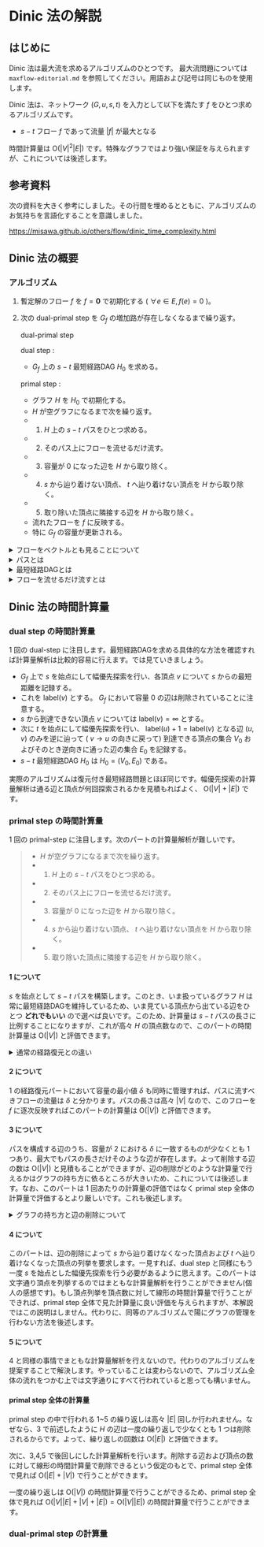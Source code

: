 # Dinic 法の解説

## はじめに

Dinic 法は最大流を求めるアルゴリズムのひとつです。
最大流問題については `maxflow-editorial.md` を参照してください。用語および記号は同じものを使用します。

Dinic 法は、ネットワーク $(G,u,s,t)$ を入力として以下を満たす $f$ をひとつ求めるアルゴリズムです。
- $s-t$ フロー $f$ であって流量 $|f|$ が最大となる

時間計算量は $\mathrm{O}(|V|^2|E|)$ です。特殊なグラフではより強い保証を与えられますが、これについては後述します。

## 参考資料

次の資料を大きく参考にしました。その行間を埋めるとともに、アルゴリズムのお気持ちを言語化することを意識しました。

https://misawa.github.io/others/flow/dinic_time_complexity.html

## Dinic 法の概要

### アルゴリズム

1. 暫定解のフロー $f$ を $f=\boldsymbol{0}$ で初期化する ( $\forall e\in E, f(e)=0$ )。
2. 次の dual-primal step を $G_f$ の増加路が存在しなくなるまで繰り返す。
   
   dual-primal step

   dual step :
   - $G_f$ 上の $s-t$ 最短経路DAG $H_0$ を求める。
  
   primal step :
   - グラフ $H$ を $H_0$ で初期化する。
   - $H$ が空グラフになるまで次を繰り返す。
   - 1. $H$ 上の $s-t$ パスをひとつ求める。
   - 2. そのパス上にフローを流せるだけ流す。
   - 3. 容量が $0$ になった辺を $H$ から取り除く。
   - 4. $s$ から辿り着けない頂点、 $t$ へ辿り着けない頂点を $H$ から取り除く。
   - 5. 取り除いた頂点に隣接する辺を $H$ から取り除く。
   - 流れたフローを $f$ に反映する。
   - 特に $G_f$ の容量が更新される。
       
<details><summary>フローをベクトルとも見ることについて</summary>

フロー $f:E\to \mathbb{R}$ は写像ですが、扱うグラフは有限グラフなので $E$ の要素を適当に順序づけることができ、 $e_1,e_2,\dots ,e_{|E|}$ とすれば $\boldsymbol{f}=(f_1,f_2,\dots ,f_{|E|})$ であって $f_i=f(e_i)$ です。本文ではボールド表記をせず、 $f_i$ または $f(e)$ とかいたときに辺番号または辺を引数にとってその辺の流量を返すものします。

</details>

<details><summary>パスとは</summary>

パスは頂点列です。

$L$ を非負整数とします。長さ $L+1$ の列 $(v_0,v_1,\dots ,v_L)$ が
$G=(V,E)$ 上の $s-t$ パスであるとは、以下を満たすとき、またそのときに限ります。
- $v_0=s,\ v_{L+1}=t$
- $\forall i\in \lbrace 0,1,\dots, L-1 \rbrace , (v_i,v_{i+1})\in E$

特にそのパスの長さ (経路長) は $L$ です。

</details>

<details><summary>最短経路DAGとは</summary>

$s-t$ 最短経路DAG $H_0$ は $s-t$ 最短距離を $L$ として、 $s-t$ パスであって経路長が $L$ であるものを全て集めてできるグラフです。

</details>

<details><summary>フローを流せるだけ流すとは</summary>

$s-t$ パスを構成する辺の容量の最小値を $\delta$ として、 $s$ から $t$ へ流量 $\delta$ のフローを流します。つまり、暫定解のフロー $f$ に対して次を行います。
- $s-t$ パスを $(s=v_0,v_1,\dots ,v_L=t)$ とする。
- $\displaystyle\delta = \min_{i=0,1,\dots, L} u_f(v_i,v_{i+1})$ とする。
- $i= 0,1,\dots, L-1$ に対して $f(v_i,v_{i+1})\gets f(v_i,v_{i+1})+\delta$ という更新を行う。

</details>

## Dinic 法の時間計算量

### dual step の時間計算量

$1$ 回の dual-step に注目します。最短経路DAGを求める具体的な方法を確認すれば計算量解析は比較的容易に行えます。では見ていきましょう。 

- $G_f$ 上で $s$ を始点にして幅優先探索を行い、各頂点 $v$ について $s$ からの最短距離を記録する。
- これを $\mathrm{label}(v)$ とする。 $G_f$ において容量 $0$ の辺は削除されていることに注意する。
- $s$ から到達できない頂点 $v$ については $\mathrm{label}(v)=\infty$ とする。
- 次に $t$ を始点にして幅優先探索を行い、 $\mathrm{label}(u)+1=\mathrm{label}(v)$ となる辺 $(u,v)$ のみを逆に辿って ( $v\to u$ の向きに戻って) 到達できる頂点の集合 $V_0$ およびそのとき逆向きに通った辺の集合 $E_0$ を記録する。 
- $s-t$ 最短経路DAG $H_0$ は $H_0=(V_0,E_0)$ である。

実際のアルゴリズムは復元付き最短経路問題とほぼ同じです。幅優先探索の計算量解析は通る辺と頂点が何回探索されるかを見積もればよく、 $\mathrm{O}(|V|+|E|)$ です。

### primal step の時間計算量

$1$ 回の primal-step に注目します。次のパートの計算量解析が難しいです。

> - $H$ が空グラフになるまで次を繰り返す。
> - 1. $H$ 上の $s-t$ パスをひとつ求める。
> - 2. そのパス上にフローを流せるだけ流す。
> - 3. 容量が $0$ になった辺を $H$ から取り除く。
> - 4. $s$ から辿り着けない頂点、 $t$ へ辿り着けない頂点を $H$ から取り除く。
> - 5. 取り除いた頂点に隣接する辺を $H$ から取り除く。

#### 1 について

$s$ を始点として $s-t$ パスを構築します。このとき、いま扱っているグラフ $H$ は常に最短経路DAGを維持しているため、いま見ている頂点から出ている辺をひとつ **どれでもいい** ので選べば良いです。このため、計算量は $s-t$ パスの長さに比例することになりますが、これが高々 $H$ の頂点数なので、このパートの時間計算量は $\mathrm{O}(|V|)$ と評価できます。

<details><summary>通常の経路復元との違い</summary>

通常の経路復元は辺の数を $m$ として $\mathrm{O}(m)$ の時間計算量で行います。というのも、通常の経路復元では終点 $t$ からはじめ、今見ている頂点に向かっている辺を全て調べて適切な辺を選び、次の頂点に移動するということをします。すべての辺は高々 $1$ 度調べられ、最悪ケースではすべての辺が $1$ 度調べられることになります。従って、上述した計算量になります。

</details>

#### 2 について

1 の経路復元パートにおいて容量の最小値 $\delta$ も同時に管理すれば、パスに流すべきフローの流量は $\delta$ と分かります。パスの長さは高々 $|V|$ なので、このフローを $f$ に逐次反映すればこのパートの計算量は $\mathrm{O}(|V|)$ と評価できます。

#### 3 について

パスを構成する辺のうち、容量が 2 における $\delta$ に一致するものが少なくとも $1$ つあり、最大でもパスの長さだけそのような辺が存在します。よって削除する辺の数は $\mathrm{O}(|V|)$ と見積もることができますが、辺の削除がどのような計算量で行えるかはグラフの持ち方に依るところが大きいため、これについては後述します。なお、このパートは $1$ 回あたりの計算量の評価ではなく primal step 全体の計算量で評価するとより厳しいです。これも後述します。

<details><summary>グラフの持ち方と辺の削除について</summary>

グラフを多重辺のないグラフだとすれば、隣接行列で管理することで $\mathrm{O}(1)$ での辺の削除が可能です。しかしこの方法は通常用いられる隣接リストに比べて空間計算量を悪化させるため、本解説では扱いません。

さて、隣接リストで管理する場合は単純でないグラフにも対応可能ですが、辺の削除を $\mathrm{O}(1)$ で行うのは大変です。そこで、後述する改善されたアルゴリズムでは、この問題を間接的に解決します。

</details>

#### 4 について

このパートは、辺の削除によって $s$ から辿り着けなくなった頂点および $t$ へ辿り着けなくなった頂点の列挙を要求します。一見すれば、dual step と同様にもう一度 $s$ を始点とした幅優先探索を行う必要があるように思えます。このパートは文字通り頂点を列挙するのではまともな計算量解析を行うことができません(個人の感想です)。もし頂点列挙を頂点数に対して線形の時間計算量で行うことができれば、primal step 全体で見た計算量に良い評価を与えられますが、本解説ではこの説明はしません。代わりに、同等のアルゴリズムで陽にグラフの管理を行わない方法を後述します。

#### 5 について

4 と同様の事情でまともな計算量解析を行えないので。代わりのアルゴリズムを提案することで解決します。やっていることは変わらないので、アルゴリズム全体の流れをつかむ上では文字通りにすべて行われていると思っても構いません。

#### primal step 全体の計算量

primal step の中で行われる 1~5 の繰り返しは高々 $|E|$ 回しか行われません。なぜなら、3 で前述したように $H$ の辺は一度の繰り返しで少なくとも $1$ つは削除されるからです。よって、繰り返しの回数は $\mathrm{O}(|E|)$ と評価できます。

次に、3,4,5 で後回しにした計算量解析を行います。削除する辺および頂点の数に対して線形の時間計算量で削除できるという仮定のもとで、primal step 全体で見れば $\mathrm{O}(|E|+|V|)$ で行うことができます。

一度の繰り返しは $\mathrm{O}(|V|)$ の時間計算量で行うことができるため、primal step 全体で見れば $\mathrm{O}(|V||E|+|V|+|E|)=\mathrm{O}(|V||E|)$ の時間計算量で行うことができます。

### dual-primal step の計算量



[](
    /<details><summary></summary></details>
)